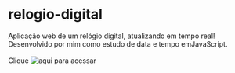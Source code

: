# relogio-digital
Aplicação web de um relógio digital, atualizando em tempo real! Desenvolvido por mim como estudo de data e tempo emJavaScript.<br><br>Clique ![aqui](https://relogio-digital-git-main-marquezzx.vercel.app/) para acessar
